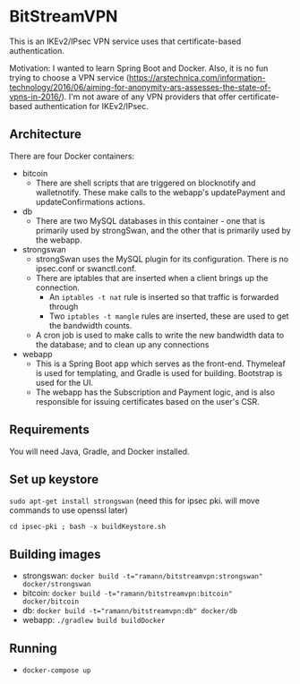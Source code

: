 # BitStreamVPN

This is an IKEv2/IPsec VPN service uses that certificate-based authentication.

Motivation: I wanted to learn Spring Boot and Docker. Also, it is no fun trying to choose a VPN service (https://arstechnica.com/information-technology/2016/06/aiming-for-anonymity-ars-assesses-the-state-of-vpns-in-2016/). I'm not aware of any VPN providers that offer certificate-based authentication for IKEv2/IPsec.

## Architecture
There are four Docker containers:
- bitcoin
    - There are shell scripts that are triggered on blocknotify and walletnotify. These make calls to the webapp's updatePayment and updateConfirmations actions.
- db
    - There are two MySQL databases in this container - one that is primarily used by strongSwan, and the other that is primarily used by the webapp.
- strongswan
    - strongSwan uses the MySQL plugin for its configuration. There is no ipsec.conf or swanctl.conf.
    - There are iptables that are inserted when a client brings up the connection. 
        - An `iptables -t nat` rule is inserted so that traffic is forwarded through
        - Two `iptables -t mangle` rules are inserted, these are used to get the bandwidth counts.
    - A cron job is used to make calls to write the new bandwidth data to the database; and to clean up any connections
- webapp
    - This is a Spring Boot app which serves as the front-end. Thymeleaf is used for templating, and Gradle is used for building. Bootstrap is used for the UI.
    - The webapp has the Subscription and Payment logic, and is also responsible for issuing certificates based on the user's CSR.

## Requirements
You will need Java, Gradle, and Docker installed.

## Set up keystore
`sudo apt-get install strongswan` (need this for ipsec pki. will move commands to use openssl later)

`cd ipsec-pki ; bash -x buildKeystore.sh`    
    
## Building images
- strongswan:  `docker build -t="ramann/bitstreamvpn:strongswan" docker/strongswan`
- bitcoin: `docker build -t="ramann/bitstreamvpn:bitcoin" docker/bitcoin`
- db: `docker build -t="ramann/bitstreamvpn:db" docker/db`
- webapp: `./gradlew build buildDocker`

## Running
- `docker-compose up`


